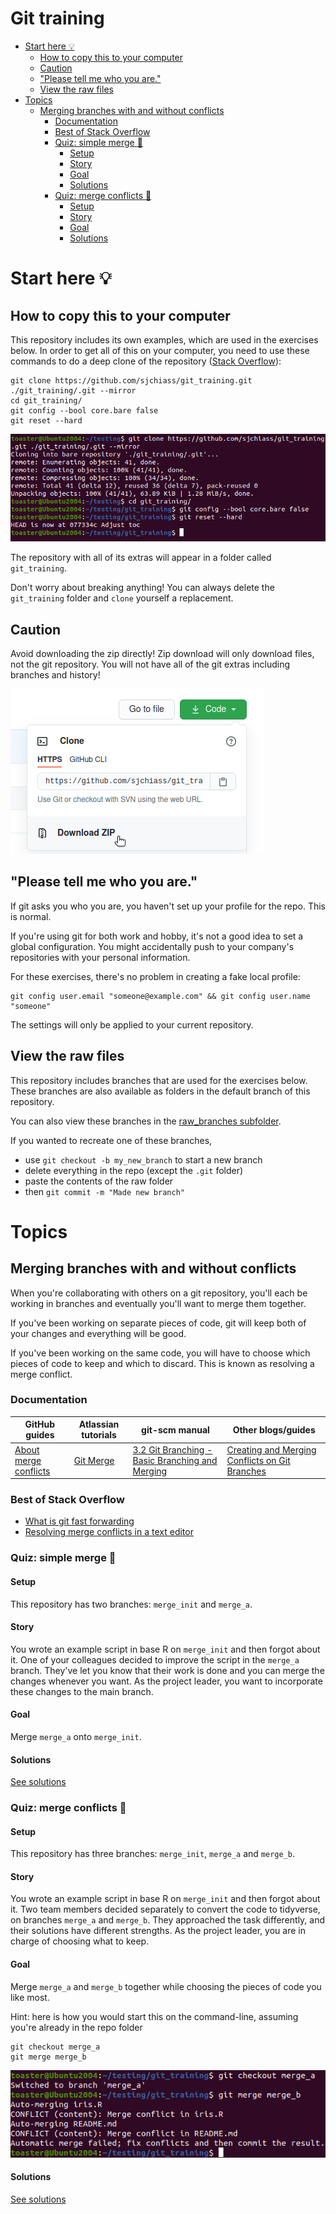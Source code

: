 # Git training <!-- omit in toc -->

- [Start here :bulb:](#start-here-bulb)
  - [How to copy this to your computer](#how-to-copy-this-to-your-computer)
  - [Caution](#caution)
  - ["Please tell me who you are."](#please-tell-me-who-you-are)
  - [View the raw files](#view-the-raw-files)
- [Topics](#topics)
  - [Merging branches with and without conflicts](#merging-branches-with-and-without-conflicts)
    - [Documentation](#documentation)
    - [Best of Stack Overflow](#best-of-stack-overflow)
    - [Quiz: simple merge :thinking:](#quiz-simple-merge-thinking)
      - [Setup](#setup)
      - [Story](#story)
      - [Goal](#goal)
      - [Solutions](#solutions)
    - [Quiz: merge conflicts :thinking:](#quiz-merge-conflicts-thinking)
      - [Setup](#setup-1)
      - [Story](#story-1)
      - [Goal](#goal-1)
      - [Solutions](#solutions-1)

# Start here :bulb:

## How to copy this to your computer

This repository includes its own examples, which are used in the exercises below. In order to get all of this on your computer, you need to use these commands to do a deep clone of the repository ([Stack Overflow](https://stackoverflow.com/a/7216269)):

```
git clone https://github.com/sjchiass/git_training.git ./git_training/.git --mirror
cd git_training/
git config --bool core.bare false
git reset --hard
```

![Cloning in Ubuntu](./images/clone_success.png)

The repository with all of its extras will appear in a folder called `git_training`.

Don't worry about breaking anything! You can always delete the `git_training` folder and `clone` yourself a replacement.

## Caution

Avoid downloading the zip directly! Zip download will only download files, not the git repository. You will not have all of the git extras including branches and history!

![Avoid the Zip download](./images/download_zip_beware.png)

## "Please tell me who you are."

If git asks you who you are, you haven't set up your profile for the repo. This is normal.

If you're using git for both work and hobby, it's not a good idea to set a global configuration. You might accidentally push to your company's repositories with your personal information.

For these exercises, there's no problem in creating a fake local profile:

```
git config user.email "someone@example.com" && git config user.name "someone"
```

The settings will only be applied to your current repository.

## View the raw files

This repository includes branches that are used for the exercises below. These branches are also available as folders in the default branch of this repository.

You can also view these branches in the [raw_branches subfolder](./raw_branches).

If you wanted to recreate one of these branches,

  * use `git checkout -b my_new_branch` to start a new branch
  * delete everything in the repo (except the `.git` folder)
  * paste the contents of the raw folder
  * then `git commit -m "Made new branch"`

# Topics

## Merging branches with and without conflicts

When you're collaborating with others on a git repository, you'll each be working in branches and eventually you'll want to merge them together.

If you've been working on separate pieces of code, git will keep both of your changes and everything will be good.

If you've been working on the same code, you will have to choose which pieces of code to keep and which to discard. This is known as resolving a merge conflict.

### Documentation

| GitHub guides | Atlassian tutorials | git-scm manual | Other blogs/guides |
|---------------|---------------------|----------------|--------------------|
| [About merge conflicts](https://docs.github.com/en/free-pro-team@latest/github/collaborating-with-issues-and-pull-requests/about-merge-conflicts) | [Git Merge](https://www.atlassian.com/git/tutorials/using-branches/git-merge) | [3.2 Git Branching - Basic Branching and Merging](https://git-scm.com/book/en/v2/Git-Branching-Basic-Branching-and-Merging) | [Creating and Merging Conflicts on Git Branches](https://codeforphilly.github.io/decentralized-data/tutorials/actually-using-git/lessons/conflicting-branches/) |

### Best of Stack Overflow

  * [What is git fast forwarding](https://stackoverflow.com/questions/29673869/what-is-git-fast-forwarding)
  * [Resolving merge conflicts in a text editor](https://stackoverflow.com/questions/161813/how-to-resolve-merge-conflicts-in-git-repository/7589612#7589612)

### Quiz: simple merge :thinking:

#### Setup

This repository has two branches: `merge_init` and `merge_a`.

#### Story

You wrote an example script in base R on `merge_init` and then forgot about it. One of your colleagues decided to improve the script in the `merge_a` branch. They've let you know that their work is done and you can merge the changes whenever you want. As the project leader, you want to incorporate these changes to the main branch.

#### Goal

Merge `merge_a` onto `merge_init`.

#### Solutions

[See solutions](./merge_solutions.md)

### Quiz: merge conflicts :thinking:

#### Setup

This repository has three branches: `merge_init`, `merge_a` and `merge_b`.

#### Story

You wrote an example script in base R on `merge_init` and then forgot about it. Two team members decided separately to convert the code to tidyverse, on branches `merge_a` and `merge_b`. They approached the task differently, and their solutions have different strengths. As the project leader, you are in charge of choosing what to keep.

#### Goal

Merge `merge_a` and `merge_b` together while choosing the pieces of code you like most.

Hint: here is how you would start this on the command-line, assuming you're already in the repo folder

```
git checkout merge_a
git merge merge_b
```

![Unable to merge automatically](./images/merge_conflict.png)

#### Solutions

[See solutions](./merge_conflicts_solutions.md)

